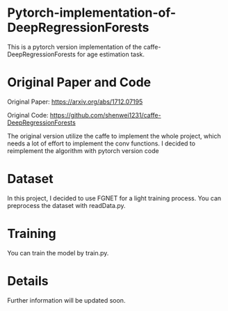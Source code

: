 # Pytorch-implementation-of-DeepRegressionForests
This is a pytorch version implementation of the caffe-DeepRegressionForests for age estimation task.

# Original Paper and Code
Original Paper: https://arxiv.org/abs/1712.07195

Original Code: https://github.com/shenwei1231/caffe-DeepRegressionForests

The original version utilize the caffe to implement the whole project, which needs a lot of effort to implement the conv functions. I decided to reimplement the algorithm with pytorch version code

# Dataset 
In this project, I decided to use FGNET for a light training process. You can preprocess the dataset with readData.py.

# Training
You can train the model by train.py.

# Details
Further information will be updated soon.
